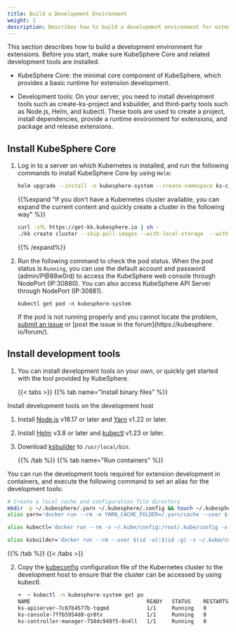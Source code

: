 ```yaml
---
title: Build a Development Environment
weight: 1
description: Describes how to build a development environment for extensions.
---
```


This section describes how to build a development environment for extensions. Before you start, make sure KubeSphere Core and related development tools are installed.

* KubeSphere Core: the minimal core component of KubeSphere, which provides a basic runtime for extension development.

* Development tools: On your server, you need to install development tools such as create-ks-project and ksbuilder, and third-party tools such as Node.js, Helm, and kubectl. These tools are used to create a project, install dependencies, provide a runtime environment for extensions, and package and release extensions.


## Install KubeSphere Core


1. Log in to a server on which Kubernetes is installed, and run the following commands to install KubeSphere Core by using `Helm`:

   ```bash
   helm upgrade --install -n kubesphere-system --create-namespace ks-core https://charts.kubesphere.io/test/ks-core-0.3.1.tgz --set apiserver.nodePort=30881 --set global.tag=v4.0.0-beta.1 --debug --wait
   ```

   {{%expand "If you don't have a Kubernetes cluster available, you can expand the current content and quickly create a cluster in the following way" %}}

   ```bash
   curl -sfL https://get-kk.kubesphere.io | sh -
   ./kk create cluster --skip-pull-images --with-local-storage  --with-kubernetes v1.25.4 --container-manager containerd  -y
   ```

   {{% /expand%}}


2. Run the following command to check the pod status. When the pod status is `Running`, you can use the default account and password (admin/P@88w0rd) to access the KubeSphere web console through NodePort (IP:30880). You can also access KubeSphere API Server through NodePort (IP:30881).

   ```
   kubectl get pod -n kubesphere-system
   ```

   If the pod is not running properly and you cannot locate the problem, [submit an issue](https://github.com/kubesphere/kubesphere/issues) or [post the issue in the forum](https://kubesphere. io/forum/).


## Install development tools

1. You can install development tools on your own, or quickly get started with the tool provided by KubeSphere.

   {{< tabs >}}
   {{% tab name="Install binary files" %}}

Install development tools on the development host

1. Install [Node.js](https://nodejs.org/en/download/package-manager) v16.17 or later and [Yarn](https://classic.yarnpkg.com/lang/en/docs/install) v1.22 or later.

2. Install [Helm](https://helm.sh/docs/intro/install/) v3.8 or later and [kubectl](https://kubernetes.io/zh-cn/docs/tasks/tools/#kubectl) v1.23 or later.

2. Download [ksbuilder](https://github.com/kubesphere/ksbuilder/releases) to `/usr/local/bin`.

   {{% /tab %}}
{{% tab name="Run containers" %}}

You can run the development tools required for extension development in containers, and execute the following command to set an alias for the development tools:

```bash
# Create a local cache and configuration file directory
mkdir -p ~/.kubesphere/.yarn ~/.kubesphere/.config && touch ~/.kubesphere/.yarnrc
alias yarn='docker run --rm -e YARN_CACHE_FOLDER=/.yarn/cache --user $(id -u):$(id -g) -v $PWD:$PWD -v ~/.kubesphere/.yarnrc:/.yarnrc -v ~/.kubesphere/.yarn:/.yarn -v ~/.kubesphere/.config:/.config -w $PWD -p 8000:8000 -p 8001:8001 -it kubespheredev/dev-tools:v4.0.0-alpha.1 yarn'
```


```bash
alias kubectl='docker run --rm -v ~/.kube/config:/root/.kube/config -v $PWD:$PWD -w $PWD -it kubespheredev/dev-tools:v4.0.0-alpha.1 kubectl'
```

```bash
alias ksbuilder='docker run --rm --user $(id -u):$(id -g) -v ~/.kube/config:/tmp/kubeconfig -e KUBECONFIG=/tmp/kubeconfig -v $PWD:$PWD -w $PWD -it kubespheredev/dev-tools:v4.0.0-alpha.1 ksbuilder'
```

   {{% /tab %}}
   {{< /tabs >}}

2. Copy the [kubeconfig](https://kubernetes.io/zh-cn/docs/concepts/configuration/organize-cluster-access-kubeconfig/) configuration file of the Kubernetes cluster to the development host to ensure that the cluster can be accessed by using kubectl.


   ```bash
   ➜  ~ kubectl -n kubesphere-system get po
   NAME                                     READY   STATUS    RESTARTS       AGE
   ks-apiserver-7c67b4577b-tqqmd            1/1     Running   0              10d
   ks-console-7ffb5954d8-qr8tx              1/1     Running   0              10d
   ks-controller-manager-758dc948f5-8n4ll   1/1     Running   0              10d
   ```

